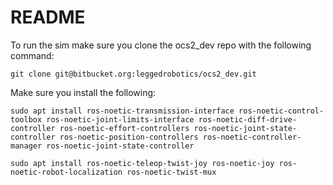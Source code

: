 # README #

To run the sim make sure you clone the ocs2_dev repo with the following command:  

`git clone git@bitbucket.org:leggedrobotics/ocs2_dev.git`  

Make sure you install the following:  

`sudo apt install ros-noetic-transmission-interface ros-noetic-control-toolbox ros-noetic-joint-limits-interface ros-noetic-diff-drive-controller ros-noetic-effort-controllers ros-noetic-joint-state-controller ros-noetic-position-controllers ros-noetic-controller-manager ros-noetic-joint-state-controller`

`sudo apt install ros-noetic-teleop-twist-joy ros-noetic-joy ros-noetic-robot-localization ros-noetic-twist-mux`



